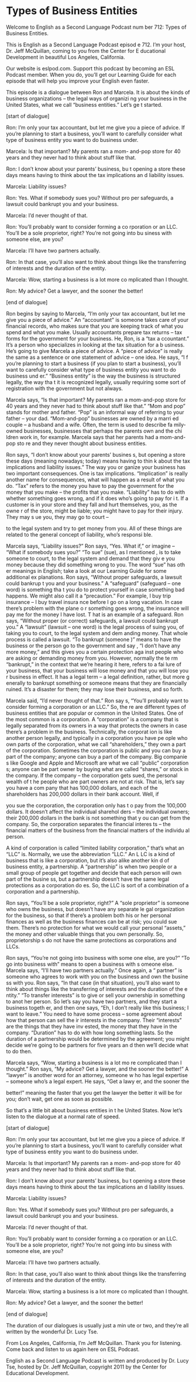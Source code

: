 # Types of Business Entities

Welcome to English as a Second Language Podcast num ber 712: Types of Business Entities.

This is English as a Second Language Podcast episod e 712.  I’m your host, Dr. Jeff McQuillan, coming to you from the Center for E ducational Development in beautiful Los Angeles, California.

Our website is eslpod.com.  Support this podcast by  becoming an ESL Podcast member.  When you do, you’ll get our Learning Guide  for each episode that will help you improve your English even faster.

This episode is a dialogue between Ron and Marcela.   It is about the kinds of business organizations – the legal ways of organizi ng your business in the United States, what we call “business entities.”  Let’s ge t started.

[start of dialogue]

Ron:  I’m only your tax accountant, but let me give  you a piece of advice.  If you’re planning to start a business, you’ll want to  carefully consider what type of business entity you want to do business under.

Marcela:  Is that important?  My parents ran a mom- and-pop store for 40 years and they never had to think about stuff like that.

Ron:  I don’t know about your parents’ business, bu t opening a store these days means having to think about the tax implications an d liability issues.

Marcela:  Liability issues?

Ron:  Yes.  What if somebody sues you?  Without pro per safeguards, a lawsuit could bankrupt you and your business.

Marcela:  I’d never thought of that.

Ron:  You’ll probably want to consider forming a co rporation or an LLC.  You’ll be a sole proprietor, right?  You’re not going into bu siness with someone else, are you?

Marcela:  I’ll have two partners actually.

Ron:  In that case, you’ll also want to think about  things like the transferring of interests and the duration of the entity.

Marcela:  Wow, starting a business is a lot more co mplicated than I thought.

Ron:  My advice?  Get a lawyer, and the sooner the better!

[end of dialogue]

Ron begins by saying to Marcela, “I’m only your tax  accountant, but let me give you a piece of advice.”  An “accountant” is someone  takes care of your financial records, who makes sure that you are keeping track of what you spend and what you make.  Usually accountants prepare tax returns – tax forms for the government for your business.  He, Ron, is a “tax a ccountant.”  It’s a person who specializes in looking at the tax situation for a b usiness.  He’s going to give Marcela a piece of advice.  A “piece of advice” is really the same as a sentence or one statement of advice – one idea.  He says, “I f you’re planning to start a business (if you plan to start a business), you’ll want to carefully consider what type of business entity you want to do business und er.”  “Business entity” is the way the business is structured legally, the way tha t it is recognized legally, usually requiring some sort of registration with the government but not always.

Marcela says, “Is that important?  My parents ran a  mom-and-pop store for 40 years and they never had to think about stuff like that.”  “Mom and pop” stands for mother and father.  “Pop” is an informal way of  referring to your father – your dad.  “Mom-and-pop” businesses are owned by a marri ed couple – a husband and a wife.  Often, the term is used to describe fa mily-owned businesses, businesses that perhaps the parents own and the chi ldren work in, for example. Marcela says that her parents had a mom-and-pop sto re and they never thought about business entities.

Ron says, “I don’t know about your parents’ busines s, but opening a store these days (meaning nowadays; today) means having to thin k about the tax implications and liability issues.”  The way you or ganize your business has two important consequences.  One is tax implications.  “Implication” is really another name for consequences, what will happen as a result  of what you do.  “Tax” refers to the money you have to pay the government for the money that you make – the profits that you make.  “Liability” has to do with whether something goes wrong, and if it does who’s going to pay for i t.  If a customer is in your store and they fall and hurt themselves, you, as the owne r of the store, might be liable; you might have to pay for their injury.  They may s ue you, they may go to court –

to the legal system and try to get money from you.  All of these things are related to the general concept of liability, who’s responsi ble.

Marcela says, “Liability issues?”  Ron says, “Yes.  What if,” or imagine – “What if somebody sues you?”  “To sue” (sue), as I mentioned , is to take someone to court, to the legal system and demand that they giv e you money because they did something wrong to you.  The word “sue” has oth er meanings in English; take a look at our Learning Guide for some additional ex planations.  Ron says, “Without proper safeguards, a lawsuit could bankrup t you and your business.”  A “safeguard” (safeguard – one word) is something tha t you do to protect yourself in case something bad happens.  We might also call it a “precaution.”  For example, I buy trip insurance – I buy travel insura nce before I go on a long vacation.  In case there’s problem with the plane o r something goes wrong, the insurance will pay me for the money I have lost.  T hat is an example of a safeguard.  Ron says, “Without proper (or correct) safeguards, a lawsuit could bankrupt you.”  A “lawsuit” (lawsuit – one word) is  the legal process of suing you, of taking you to court, to the legal system and dem anding money.  That whole process is called a lawsuit.  “To bankrupt (someone )” means to have the business or the person go to the government and say , “I don’t have any more money,” and this gives you a certain protection aga inst people who are asking or demanding money from you.  However, normally the te rm “bankrupt,” in the context that we’re hearing it here, refers to a fai lure of your business, that your business will lose money and that you will lose you r business in effect.  It has a legal term – a legal definition, rather, but more g enerally to bankrupt something or someone means that they are financially ruined.  It’s a disaster for them; they may lose their business, and so forth.

Marcela said, “I’d never thought of that.”  Ron say s, “You’ll probably want to consider forming a corporation or an LLC.”  So, the re are different types of business entities that are popular or common in the  United States.  One of the most common is a corporation.  A “corporation” is a  company that is legally separated from its owners in a way that protects the owners in case there’s a problem in the business.  Technically, the corporat ion is like another person legally, and typically in a corporation you have pe ople who own parts of the corporation, what we call “shareholders,” they own a part of the corporation. Sometimes the corporation is public and you can buy  a part of the company; anyone can buy a part of the company.  Big companie s like Google and Apple and Microsoft are what we call “public” corporation s; anyone can be part owner by buying what are called “shares,” or stock in the  company.  If the company – the corporation gets sued, the personal wealth of t he people who are part owners are not at risk.  That is, let’s say you have a com pany that has 100,000 dollars, and each of the shareholders has 200,000 dollars in  their bank account.  Well, if

you sue the corporation, the corporation only has t o pay from the 100,000 dollars.  It doesn’t affect the individual sharehol ders – the individual owners; their 200,000 dollars in the bank is not something that y ou can get from the company. So, the corporation separates the financial interes ts – the financial matters of the business from the financial matters of the individu al person.

A kind of corporation is called “limited liability corporation,” that’s what an “LLC” is.  Normally, we use the abbreviation “LLC.”  An L LC is a kind of business that is like a corporation, but it’s also alike another kin d of business entity, a partnership. A “partnership” is when two people or a small group  of people get together and decide that each person will own part of the busine ss, but a partnership doesn’t have the same legal protections as a corporation do es.  So, the LLC is sort of a combination of a corporation and a partnership.

Ron says, “You’ll be a sole proprietor, right?”  A “sole proprietor” is someone who owns the business, but doesn’t have any separate le gal organization for the business, so that if there’s a problem both his or her personal finances as well as the business finances can be at risk; you could sue  them.  There’s no protection for what we would call your personal “assets,” the money and other valuable things that you own personally.  So, proprietorship s do not have the same protections as corporations and LLCs.

Ron says, “You’re not going into business with some one else, are you?”  “To go into business with” means to open a business with s omeone else.  Marcela says, “I’ll have two partners actually.”  Once again, a “ partner” is someone who agrees to work with you on the business and own the busine ss with you.  Ron says, “In that case (in that situation), you’ll also want to think about things like the transferring of interests and the duration of the e ntity.”  “To transfer interests” is to give or sell your ownership in something to anot her person.  So let’s say you have two partners, and they start a business togeth er, and then one says, “Eh, I don’t really like this business; I want to leave.”  You need to have some process – some agreement about how that person can sell the ir interests in the company. Their “interests” are the things that they have inv ested, the money that they have in the company.  “Duration” has to do with how long  something lasts.  So the duration of a partnership would be determined by the agreement; you might decide we’re going to be partners for five years an d then we’ll decide what to do then.

Marcela says, “Wow, starting a business is a lot mo re complicated than I thought.”  Ron says, “My advice?  Get a lawyer, and  the sooner the better!”  A “lawyer” is another word for an attorney, someone w ho has legal expertise – someone who’s a legal expert.  He says, “Get a lawy er, and the sooner the

better!” meaning the faster that you get the lawyer  the better it will be for you; don’t wait, get one as soon as possible.

So that’s a little bit about business entities in t he United States.  Now let’s listen to the dialogue at a normal rate of speed.

[start of dialogue]

Ron:  I’m only your tax accountant, but let me give  you a piece of advice.  If you’re planning to start a business, you’ll want to  carefully consider what type of business entity you want to do business under.

Marcela:  Is that important?  My parents ran a mom- and-pop store for 40 years and they never had to think about stuff like that.

Ron:  I don’t know about your parents’ business, bu t opening a store these days means having to think about the tax implications an d liability issues.

Marcela:  Liability issues?

Ron:  Yes.  What if somebody sues you?  Without pro per safeguards, a lawsuit could bankrupt you and your business.

Marcela:  I’d never thought of that.

Ron:  You’ll probably want to consider forming a co rporation or an LLC.  You’ll be a sole proprietor, right?  You’re not going into bu siness with someone else, are you?

Marcela:  I’ll have two partners actually.

Ron:  In that case, you’ll also want to think about  things like the transferring of interests and the duration of the entity.

Marcela:  Wow, starting a business is a lot more co mplicated than I thought.

Ron:  My advice?  Get a lawyer, and the sooner the better!

[end of dialogue]

The duration of our dialogues is usually just a min ute or two, and they’re all written by the wonderful Dr. Lucy Tse.

 From Los Angeles, California, I’m Jeff McQuillan.  Thank you for listening.  Come back and listen to us again here on ESL Podcast.

English as a Second Language Podcast is written and  produced by Dr. Lucy Tse, hosted by Dr. Jeff McQuillan, copyright 2011 by the  Center for Educational Development.

